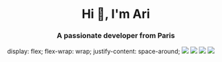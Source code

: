 <h1 align="center">Hi 👋, I'm Ari</h1>
<h3 align="center">A passionate developer from Paris</h3>

<div class="gallery">
  display: flex;
  flex-wrap: wrap;
  justify-content: space-around;
  <IMG SRC="https://cultofthepartyparrot.com/parrots/hd/hackerparrot.gif">
  <IMG SRC="https://cultofthepartyparrot.com/parrots/hd/soccerparrot.gif">
  <IMG SRC="https://cultofthepartyparrot.com/flags/hd/franceparrot.gif">
  <IMG SRC="https://cultofthepartyparrot.com/parrots/hd/kindasusparrot.gif">
</div>
<p align="left">
</p>
